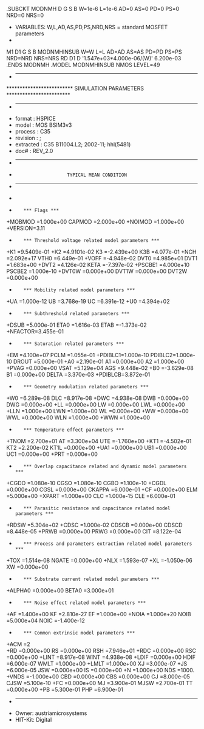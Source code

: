 .SUBCKT MODNMH D G S B W=1e-6 L=1e-6 AD=0 AS=0 PD=0 PS=0 NRD=0 NRS=0
* VARIABLES: W,L,AD,AS,PD,PS,NRD,NRS = standard MOSFET parameters
*
M1 D1 G S B MODNMHINSUB W=W L=L AD=AD AS=AS PD=PD PS=PS NRD=NRD NRS=NRS
RD D1 D '1.547e+03*4.000e-06/(W)' 6.200e-03  
.ENDS MODNMH
.MODEL MODNMHINSUB NMOS LEVEL=49 
* ----------------------------------------------------------------------
************************* SIMULATION PARAMETERS ************************
* ----------------------------------------------------------------------
* format    : HSPICE
* model     : MOS BSIM3v3
* process   : C35
* revision : ; 
* extracted : C35 B11004.L2; 2002-11; hhl(5481)
* doc#      : REV_2.0
* ----------------------------------------------------------------------
*                        TYPICAL MEAN CONDITION
* ----------------------------------------------------------------------
*
*        *** Flags ***
+MOBMOD =1.000e+00 CAPMOD =2.000e+00 
+NOIMOD =1.000e+00 
+VERSION=3.11      
*        *** Threshold voltage related model parameters ***
+K1     =9.5409e-01 
+K2     =4.9101e-02 K3     =-2.439e+00 K3B    =4.077e-01 
+NCH    =2.092e+17 VTH0   =6.449e-01 
+VOFF   =-4.948e-02 DVT0   =4.985e+01 DVT1   =1.683e+00 
+DVT2   =4.126e-02 KETA   =-7.397e-02 
+PSCBE1 =4.000e+10 PSCBE2 =1.000e-10 
+DVT0W  =0.000e+00 DVT1W  =0.000e+00 DVT2W  =0.000e+00 
*        *** Mobility related model parameters ***
+UA     =1.000e-12 UB     =3.768e-19 UC     =6.391e-12 
+U0     =4.394e+02 
*        *** Subthreshold related parameters ***
+DSUB   =5.000e-01 ETA0   =1.616e-03 ETAB   =-1.373e-02 
+NFACTOR=3.455e-01 
*        *** Saturation related parameters ***
+EM     =4.100e+07 PCLM   =1.055e-01 
+PDIBLC1=1.000e-10 PDIBLC2=1.000e-10 DROUT  =5.000e-01 
+A0     =2.190e-01 A1     =0.000e+00 A2     =1.000e+00 
+PVAG   =0.000e+00 VSAT   =5.129e+04 AGS    =9.448e-02 
+B0     =-3.629e-08 B1     =0.000e+00 DELTA  =3.370e-03 
+PDIBLCB=3.872e-01 
*        *** Geometry modulation related parameters ***
+W0     =6.289e-08 DLC    =8.917e-08 
+DWC    =4.938e-08 DWB    =0.000e+00 DWG    =0.000e+00 
+LL     =0.000e+00 LW     =0.000e+00 LWL    =0.000e+00 
+LLN    =1.000e+00 LWN    =1.000e+00 WL     =0.000e+00 
+WW     =0.000e+00 WWL    =0.000e+00 WLN    =1.000e+00 
+WWN    =1.000e+00 
*        *** Temperature effect parameters ***
+TNOM   =2.700e+01 AT     =3.300e+04 UTE    =-1.760e+00 
+KT1    =-4.502e-01 KT2    =2.200e-02 KT1L   =0.000e+00 
+UA1    =0.000e+00 UB1    =0.000e+00 UC1    =0.000e+00 
+PRT    =0.000e+00 
*        *** Overlap capacitance related and dynamic model parameters   ***
+CGDO   =1.080e-10 CGSO   =1.080e-10 CGBO   =1.100e-10 
+CGDL   =0.000e+00 CGSL   =0.000e+00 CKAPPA =6.000e-01 
+CF     =0.000e+00 ELM    =5.000e+00 
+XPART  =1.000e+00 CLC    =1.000e-15 CLE    =6.000e-01 
*        *** Parasitic resistance and capacitance related model parameters ***
+RDSW   =5.304e+02 
+CDSC   =1.000e-02 CDSCB  =0.000e+00 CDSCD  =8.448e-05 
+PRWB   =0.000e+00 PRWG   =0.000e+00 CIT    =8.122e-04 
*        *** Process and parameters extraction related model parameters ***
+TOX    =1.514e-08 NGATE  =0.000e+00 
+NLX    =1.593e-07 
+XL     =-1.050e-06 XW     =0.000e+00 
*        *** Substrate current related model parameters ***
+ALPHA0 =0.000e+00 BETA0  =3.000e+01 
*        *** Noise effect related model parameters ***
+AF     =1.400e+00 KF     =2.810e-27 EF     =1.000e+00 
+NOIA   =1.000e+20 NOIB   =5.000e+04 NOIC   =-1.400e-12 
*        *** Common extrinsic model parameters ***
+ACM    =2        
+RD     =0.000e+00 RS     =0.000e+00 RSH    =7.946e+01 
+RDC    =0.000e+00 RSC    =0.000e+00 
+LINT   =8.917e-08  WINT   =4.938e-08 
+LDIF   =0.000e+00 HDIF   =6.000e-07 WMLT   =1.000e+00 
+LMLT   =1.000e+00 XJ     =3.000e-07 
+JS     =6.000e-05 JSW    =0.000e+00 IS     =0.000e+00 
+N      =1.000e+00 NDS    =1000. 
+VNDS   =-1.000e+00 CBD    =0.000e+00 CBS    =0.000e+00 CJ     =8.000e-05 CJSW   =5.100e-10 
+FC     =0.000e+00 MJ     =3.900e-01 MJSW   =2.700e-01 TT     =0.000e+00 
+PB     =5.300e-01 PHP    =6.900e-01 
* ----------------------------------------------------------------------
* Owner: austriamicrosystems
* HIT-Kit: Digital
